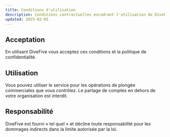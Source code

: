 ```yaml
---
title: Conditions d'utilisation
description: Conditions contractuelles encadrant l'utilisation de DiveFive.
updated: 2025-02-05
---
```


## Acceptation

En utilisant DiveFive vous acceptez ces conditions et la politique de confidentialité.

## Utilisation

Vous pouvez utiliser le service pour les opérations de plongée commerciales que vous contrôlez. Le partage de comptes en dehors de votre organisation est interdit.

## Responsabilité

DiveFive est fourni « tel quel » et décline toute responsabilité pour les dommages indirects dans la limite autorisée par la loi.
